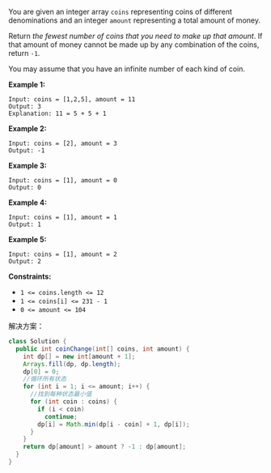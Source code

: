 You are given an integer array `coins` representing coins of different denominations and an integer `amount` representing a total amount of money.

Return *the fewest number of coins that you need to make up that amount*. If that amount of money cannot be made up by any combination of the coins, return `-1`.

You may assume that you have an infinite number of each kind of coin.

 

**Example 1:**

```
Input: coins = [1,2,5], amount = 11
Output: 3
Explanation: 11 = 5 + 5 + 1
```

**Example 2:**

```
Input: coins = [2], amount = 3
Output: -1
```

**Example 3:**

```
Input: coins = [1], amount = 0
Output: 0
```

**Example 4:**

```
Input: coins = [1], amount = 1
Output: 1
```

**Example 5:**

```
Input: coins = [1], amount = 2
Output: 2
```

 

**Constraints:**

- `1 <= coins.length <= 12`
- `1 <= coins[i] <= 231 - 1`
- `0 <= amount <= 104`





解决方案：

```java
class Solution {
  public int coinChange(int[] coins, int amount) {
    int dp[] = new int[amount + 1];
    Arrays.fill(dp, dp.length);
    dp[0] = 0;
    //循环所有状态
    for (int i = 1; i <= amount; i++) {
      //找到每种状态最小值
      for (int coin : coins) {
        if (i < coin)
          continue;
        dp[i] = Math.min(dp[i - coin] + 1, dp[i]);
      }
    }
    return dp[amount] > amount ? -1 : dp[amount];
  }
}
```

